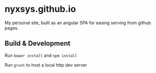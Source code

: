 # nyxsys.github.io

My personal site, built as an angular SPA for easing serving from github pages.

## Build & Development ##

Run `bower install` and `npm install`

Run `grunt` to host a local http dev server
